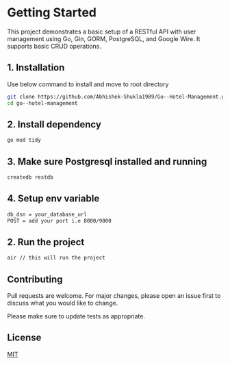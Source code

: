 # Getting Started

This project demonstrates a basic setup of a RESTful API with user management using Go, Gin, GORM, PostgreSQL, and Google Wire. It supports basic CRUD operations.


## 1. Installation

Use below command to install and move to root directory

```bash
git clone https://github.com/Abhishek-Shukla1989/Go--Hotel-Management.git
cd go--hotel-management
```

## 2. Install dependency
```bash
go mod tidy
```
## 3. Make sure Postgresql installed and running

```bash
createdb restdb
```
## 4. Setup env variable

```bash
db_dsn = your_database_url
POST = add your port i.e 8000/9000
```

## 2. Run the project
```bash
air // this will run the project 
```

## Contributing

Pull requests are welcome. For major changes, please open an issue first
to discuss what you would like to change.

Please make sure to update tests as appropriate.

## License

[MIT](https://choosealicense.com/licenses/mit/)
